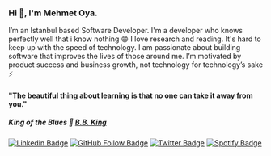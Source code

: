 ### Hi 👋, I'm Mehmet Oya.

I’m an Istanbul based Software Developer. I'm a developer who knows perfectly well that i know nothing 😄 I love research and reading. It's hard to keep up with the speed of technology. I am passionate about building software that improves the lives of those around me. I’m motivated by product success and business growth, not technology for technology’s sake ⚡

#### "The beautiful thing about learning is that no one can take it away from you." 
##### King of the Blues 🎸 [B.B. King](https://youtu.be/oavp_k4RAkc)

[![Linkedin Badge](https://img.shields.io/badge/-Linkedin-blue?style=flat&logo=Linkedin&logoColor=white&link=https://www.linkedin.com/in/mehmetoya/)](https://www.linkedin.com/in/mehmetoya/) 
[![GitHub Follow Badge](https://img.shields.io/github/followers/mehmetoya?label=follow&style=social)](https://github.com/mehmetoya)
[![Twitter Badge](https://img.shields.io/badge/-Twitter-blue?style=flat&logo=Twitter&logoColor=white&link=https://twitter.com/mehmetoya)](https://twitter.com/mehmetoya) 
[![Spotify Badge](https://img.shields.io/badge/-Spotify-green?style=flat&logo=Spotify&logoColor=white&link=https://open.spotify.com/user/thebluesland)](https://open.spotify.com/user/thebluesland) 
<!--
**mehmetoya/mehmetoya** is a ✨ _special_ ✨ repository because its `README.md` (this file) appears on your GitHub profile.

Here are some ideas to get you started:

- 🔭 I’m currently working on ...
- 🌱 I’m currently learning ...
- 👯 I’m looking to collaborate on ...
- 🤔 I’m looking for help with ...
- 💬 Ask me about ...
- 📫 How to reach me: ...
- 😄 Pronouns: ...
- ⚡ Fun fact: ...
-->
